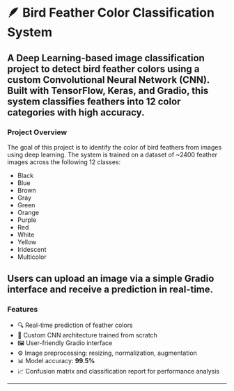  # 🪶 Bird Feather Color Classification System
A Deep Learning-based image classification project to detect bird feather colors using a custom Convolutional Neural Network (CNN). Built with TensorFlow, Keras, and Gradio, this system classifies feathers into 12 color categories with high accuracy.
---
### Project Overview

The goal of this project is to identify the color of bird feathers from images using deep learning. The system is trained on a dataset of ~2400 feather images across the following 12 classes:
- Black
- Blue
- Brown
- Gray
- Green
- Orange
- Purple
- Red
- White
- Yellow
- Iridescent
- Multicolor

Users can upload an image via a simple Gradio interface and receive a prediction in real-time.
---
### Features

- 🔍 Real-time prediction of feather colors
- 🧠 Custom CNN architecture trained from scratch
- 🖼️ User-friendly Gradio interface
- ⚙️ Image preprocessing: resizing, normalization, augmentation
- 📊 Model accuracy: **99.5%**
- 📈 Confusion matrix and classification report for performance analysis

---
